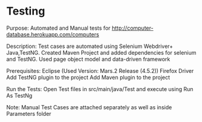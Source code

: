 # Testing

Purpose:
Automated and Manual tests for http://computer-database.herokuapp.com/computers

Description:
Test cases are automated using Selenium Webdriver+ Java,TestNG.
Created Maven Project and added dependencies for selenium and TestNG.
Used page object model and data-driven framework


Prerequisites:
Eclipse (Used Version: Mars.2 Release (4.5.2))
Firefox Driver 
Add TestNG plugin to the project
Add Maven plugin to the project

Run the Tests:
Open Test files in src/main/java/Test and execute using Run As TestNg

Note:
Manual Test Cases are attached separately as well as inside Parameters folder
